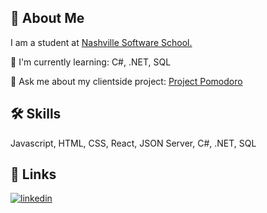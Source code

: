
## 🚀 About Me
I am a student at [Nashville Software School.](https://nashvillesoftwareschool.com/)

 🌱 I'm currently learning: C#, .NET, SQL

 💬 Ask me about my clientside project: [Project Pomodoro](https://github.com/mrsnyder31/Project-Pomodoro)

 
## 🛠 Skills
Javascript, HTML, CSS, React, JSON Server, C#, .NET, SQL


## 🔗 Links

[![linkedin](https://img.shields.io/badge/linkedin-0A66C2?style=for-the-badge&logo=linkedin&logoColor=white)](https://www.linkedin.com/in/marek-snyder/)

